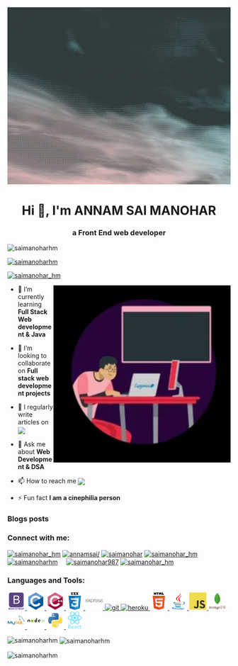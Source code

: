 <img src="start.webp" width = "1000" height = "400">
<h1 align="center">Hi 👋, I'm ANNAM SAI MANOHAR</h1>
<h3 align="center">a Front End web developer</h3>

<p align="left"> <img src="https://komarev.com/ghpvc/?username=saimanoharhm&label=Profile%20views&color=0e75b6&style=flat" alt="saimanoharhm" /> </p>

<p align="left"> <a href="https://github.com/ryo-ma/github-profile-trophy"><img src="https://github-profile-trophy.vercel.app/?username=saimanoharhm" alt="saimanoharhm" /></a> </p>

<p align="left"> <a href="https://twitter.com/saimanohar_hm" target="blank"><img src="https://img.shields.io/twitter/follow/saimanohar_hm?logo=twitter&style=for-the-badge" alt="saimanohar_hm" /></a> </p>

<img align="right" alt="Coding" width="400" src="coding.webp">

- 🌱 I’m currently learning **Full Stack Web development & Java**

- 👯 I’m looking to collaborate on **Full stack web development projects**

- 📝 I regularly write articles on <a href="https://hashnode.com/@saimanoharhm"><img src="https://img.shields.io/badge/hashnode-%27D1203.svg?&style=for-the-badge&logo=hashnode&logoColor=blue" align="center"/></a>&nbsp;&nbsp;&nbsp;&nbsp;

- 💬 Ask me about **Web Development & DSA**

- 📫 How to reach me  **<a href="mailto:saimanohar987@gmail.com?subject=Hello%20Annam Sai Manohar,%20From%20Github"><img src="https://img.shields.io/badge/gmail-%23D14836.svg?&style=for-the-badge&logo=gmail&logoColor=white" align="center"/></a>&nbsp;&nbsp;&nbsp;&nbsp;**

- ⚡ Fun fact **I am a cinephilia person**

### Blogs posts
<!-- BLOG-POST-LIST:START -->
<!-- BLOG-POST-LIST:END -->

<h3 align="left">Connect with me:</h3>
<p align="left">
<a href="https://twitter.com/saimanohar_hm" target="blank"><img align="center" src="https://raw.githubusercontent.com/rahuldkjain/github-profile-readme-generator/master/src/images/icons/Social/twitter.svg" alt="saimanohar_hm" height="30" width="40" /></a>
<a href="https://linkedin.com/in/annamsai/" target="blank"><img align="center" src="https://raw.githubusercontent.com/rahuldkjain/github-profile-readme-generator/master/src/images/icons/Social/linked-in-alt.svg" alt="annamsai/" height="30" width="40" /></a>
<a href="https://stackoverflow.com/users/saimanohar" target="blank"><img align="center" src="https://raw.githubusercontent.com/rahuldkjain/github-profile-readme-generator/master/src/images/icons/Social/stack-overflow.svg" alt="saimanohar" height="30" width="40" /></a>
<a href="https://instagram.com/saimanohar_hm" target="blank"><img align="center" src="https://raw.githubusercontent.com/rahuldkjain/github-profile-readme-generator/master/src/images/icons/Social/instagram.svg" alt="saimanohar_hm" height="30" width="40" /></a>
<a href="https://hashnode.com/@saimanoharhm" target="blank"><img src="https://img.shields.io/badge/hashnode-%27D1203.svg?&style=for-the-badge&logo=hashnode&logoColor=blue" align="center" alt="saimanoharhm"/></a>&nbsp;&nbsp;&nbsp;&nbsp;
<a href="https://www.hackerrank.com/saimanohar987" target="blank"><img align="center" src="https://raw.githubusercontent.com/rahuldkjain/github-profile-readme-generator/master/src/images/icons/Social/hackerrank.svg" alt="saimanohar987" height="30" width="40" /></a>
<a href="https://www.leetcode.com/saimanohar_hm" target="blank"><img align="center" src="https://raw.githubusercontent.com/rahuldkjain/github-profile-readme-generator/master/src/images/icons/Social/leet-code.svg" alt="saimanohar_hm" height="30" width="40" /></a>
</p>

<h3 align="left">Languages and Tools:</h3>
<p align="left"> <a href="https://getbootstrap.com" target="_blank"> <img src="https://raw.githubusercontent.com/devicons/devicon/master/icons/bootstrap/bootstrap-plain-wordmark.svg" alt="bootstrap" width="40" height="40"/> </a> <a href="https://www.cprogramming.com/" target="_blank"> <img src="https://raw.githubusercontent.com/devicons/devicon/master/icons/c/c-original.svg" alt="c" width="40" height="40"/> </a> <a href="https://www.w3schools.com/cpp/" target="_blank"> <img src="https://raw.githubusercontent.com/devicons/devicon/master/icons/cplusplus/cplusplus-original.svg" alt="cplusplus" width="40" height="40"/> </a> <a href="https://www.w3schools.com/css/" target="_blank"> <img src="https://raw.githubusercontent.com/devicons/devicon/master/icons/css3/css3-original-wordmark.svg" alt="css3" width="40" height="40"/> </a> <a href="https://expressjs.com" target="_blank"> <img src="https://raw.githubusercontent.com/devicons/devicon/master/icons/express/express-original-wordmark.svg" alt="express" width="40" height="40"/> </a> <a href="https://git-scm.com/" target="_blank"> <img src="https://www.vectorlogo.zone/logos/git-scm/git-scm-icon.svg" alt="git" width="40" height="40"/> </a> <a href="https://heroku.com" target="_blank"> <img src="https://www.vectorlogo.zone/logos/heroku/heroku-icon.svg" alt="heroku" width="40" height="40"/> </a> <a href="https://www.w3.org/html/" target="_blank"> <img src="https://raw.githubusercontent.com/devicons/devicon/master/icons/html5/html5-original-wordmark.svg" alt="html5" width="40" height="40"/> </a> <a href="https://www.java.com" target="_blank"> <img src="https://raw.githubusercontent.com/devicons/devicon/master/icons/java/java-original.svg" alt="java" width="40" height="40"/> </a> <a href="https://developer.mozilla.org/en-US/docs/Web/JavaScript" target="_blank"> <img src="https://raw.githubusercontent.com/devicons/devicon/master/icons/javascript/javascript-original.svg" alt="javascript" width="40" height="40"/> </a> <a href="https://www.mongodb.com/" target="_blank"> <img src="https://raw.githubusercontent.com/devicons/devicon/master/icons/mongodb/mongodb-original-wordmark.svg" alt="mongodb" width="40" height="40"/> </a> <a href="https://www.mysql.com/" target="_blank"> <img src="https://raw.githubusercontent.com/devicons/devicon/master/icons/mysql/mysql-original-wordmark.svg" alt="mysql" width="40" height="40"/> </a> <a href="https://nodejs.org" target="_blank"> <img src="https://raw.githubusercontent.com/devicons/devicon/master/icons/nodejs/nodejs-original-wordmark.svg" alt="nodejs" width="40" height="40"/> </a> <a href="https://www.python.org" target="_blank"> <img src="https://raw.githubusercontent.com/devicons/devicon/master/icons/python/python-original.svg" alt="python" width="40" height="40"/> </a> <a href="https://reactjs.org/" target="_blank"> <img src="https://raw.githubusercontent.com/devicons/devicon/master/icons/react/react-original-wordmark.svg" alt="react" width="40" height="40"/> </a> </p>

<p><img align="left" src="https://github-readme-stats.vercel.app/api/top-langs?username=saimanoharhm&show_icons=true&locale=en&layout=compact" alt="saimanoharhm" /></p>

<p>&nbsp;<img align="center" src="https://github-readme-stats.vercel.app/api?username=saimanoharhm&show_icons=true&locale=en" alt="saimanoharhm" /></p>

<p><img align="center" src="https://github-readme-streak-stats.herokuapp.com/?user=saimanoharhm&" alt="saimanoharhm" /></p>
